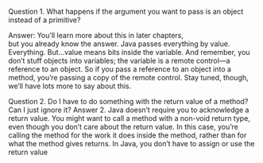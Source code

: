 Question 1. What happens if the argument you want to
pass is an object instead of a primitive?

Answer: You’ll learn more about this in later chapters,  
but you already know the answer. Java passes
everything by value. Everything. But...value means
bits inside the variable. And remember, you don’t
stuff objects into variables; the variable is a remote
control—a reference to an object. So if you pass a
reference to an object into a method, you’re passing
a copy of the remote control.  Stay tuned, though,
we’ll have lots more to say about this.
 
Question 2. Do I have to do something with the return
value of a method? Can I just ignore it?
Answer 2. Java doesn’t require you to acknowledge a
return value. You might want to call a method with
a non-void return type, even though you don’t care
about the return value.  In this case, you’re calling
the method for the work it does inside the method,
rather than for what the method gives returns. In
Java, you don’t have to assign or use the return value